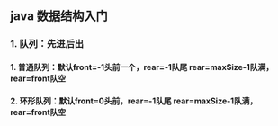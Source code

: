 ## java 数据结构入门
### 1. 队列：先进后出
#### 1. 普通队列：默认front=-1头前一个，rear=-1队尾 rear=maxSize-1队满，rear=front队空
#### 2. 环形队列：默认front=0头前，rear=-1队尾 rear=maxSize-1队满，rear=front队空